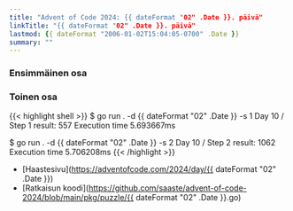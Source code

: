 ```yaml
---
title: "Advent of Code 2024: {{ dateFormat "02" .Date }}. päivä"
linkTitle: "{{ dateFormat "02" .Date }}. päivä"
lastmod: {{ dateFormat "2006-01-02T15:04:05-0700" .Date }}
summary: ""
---
```

### Ensimmäinen osa

### Toinen osa

{{< highlight shell >}}
$ go run . -d {{ dateFormat "02" .Date }} -s 1
Day 10 / Step 1 result: 557
Execution time 5.693667ms

$ go run . -d {{ dateFormat "02" .Date }} -s 2
Day 10 / Step 2 result: 1062
Execution time 5.706208ms
{{< /highlight >}}

- [Haastesivu](https://adventofcode.com/2024/day/{{ dateFormat "02" .Date }})
- [Ratkaisun koodi](https://github.com/saaste/advent-of-code-2024/blob/main/pkg/puzzle/{{ dateFormat "02" .Date }}.go)